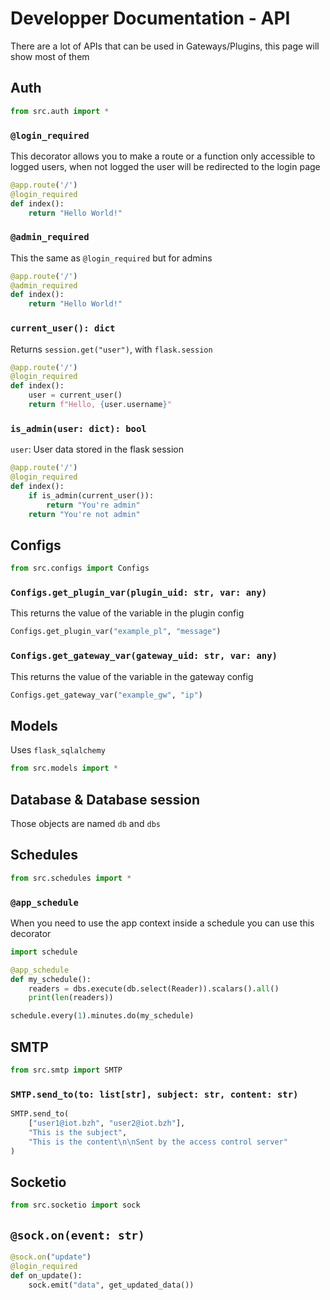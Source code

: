 # Developper Documentation - API

There are a lot of APIs that can be used in Gateways/Plugins, this page will show most of them

## Auth

```py
from src.auth import *
```

### `@login_required`

This decorator allows you to make a route or a function only accessible to logged users, when not logged the user will be redirected to the login page

```py
@app.route('/')
@login_required
def index():
    return "Hello World!"
```

### `@admin_required`

This the same as `@login_required` but for admins

```py
@app.route('/')
@admin_required
def index():
    return "Hello World!"
```

### `current_user(): dict`

Returns `session.get("user")`, with `flask.session`

```py
@app.route('/')
@login_required
def index():
    user = current_user()
    return f"Hello, {user.username}"
```

### `is_admin(user: dict): bool`

`user`: User data stored in the flask session

```py
@app.route('/')
@login_required
def index():
    if is_admin(current_user()):
        return "You're admin"
    return "You're not admin"
```

## Configs

```py
from src.configs import Configs
```

### `Configs.get_plugin_var(plugin_uid: str, var: any)`

This returns the value of the variable in the plugin config

```py
Configs.get_plugin_var("example_pl", "message")
```

### `Configs.get_gateway_var(gateway_uid: str, var: any)`

This returns the value of the variable in the gateway config

```py
Configs.get_gateway_var("example_gw", "ip")
```

## Models

Uses `flask_sqlalchemy`

```py
from src.models import *
```

## Database & Database session

Those objects are named `db` and `dbs`

## Schedules

```py
from src.schedules import *
```

### `@app_schedule`

When you need to use the app context inside a schedule you can use this decorator

```py
import schedule

@app_schedule
def my_schedule():
    readers = dbs.execute(db.select(Reader)).scalars().all()
    print(len(readers))

schedule.every(1).minutes.do(my_schedule)
```

## SMTP

```py
from src.smtp import SMTP
```

### `SMTP.send_to(to: list[str], subject: str, content: str)`

```py
SMTP.send_to(
    ["user1@iot.bzh", "user2@iot.bzh"], 
    "This is the subject", 
    "This is the content\n\nSent by the access control server"
)
```

## Socketio

```py
from src.socketio import sock
```

## `@sock.on(event: str)`

```py
@sock.on("update")
@login_required
def on_update():
    sock.emit("data", get_updated_data())
```